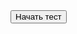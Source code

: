 <div id="base-test">
    <div id="test-text"></div>
    <div id="test-answers-wrapper" class="text-center" style="margin-top: 1rem; margin-bottom: 1rem;">
        <div id="test-answers" class="text-left" style="display: inline-block;">
        </div>
    </div>
    <div id="test-button-wrapper" class="text-center">
        <input id="test-button" type="button" value="Начать тест">
    </div>
</div>
